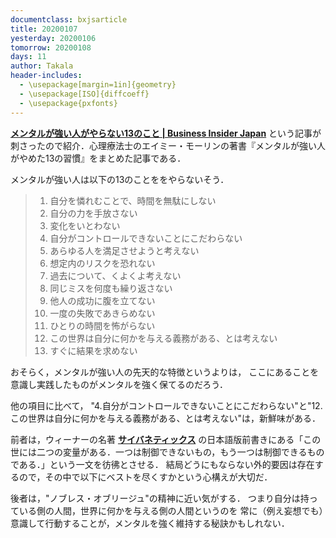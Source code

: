 ```yaml
---
documentclass: bxjsarticle
title: 20200107
yesterday: 20200106
tomorrow: 20200108
days: 11
author: Takala
header-includes:
  - \usepackage[margin=1in]{geometry}
  - \usepackage[ISO]{diffcoeff}
  - \usepackage{pxfonts}
---
```



**[メンタルが強い人がやらない13のこと | Business Insider Japan](https://www.businessinsider.jp/post-204711?mode=slide&p=2)** 
という記事が刺さったので紹介．心理療法士のエイミー・モーリンの著書『メンタルが強い人がやめた13の習慣』をまとめた記事である．

メンタルが強い人は以下の13のことををやらないそう．

>1. 自分を憐れむことで、時間を無駄にしない
>2. 自分の力を手放さない
>3. 変化をいとわない
>4. 自分がコントロールできないことにこだわらない
>5. あらゆる人を満足させようと考えない
>6. 想定内のリスクを恐れない
>7. 過去について、くよくよ考えない
>8. 同じミスを何度も繰り返さない
>9. 他人の成功に腹を立てない
>10. 一度の失敗であきらめない
>11. ひとりの時間を怖がらない
>12. この世界は自分に何かを与える義務がある、とは考えない
>13. すぐに結果を求めない

おそらく，メンタルが強い人の先天的な特徴というよりは，
ここにあることを意識し実践したものがメンタルを強く保てるのだろう．

他の項目に比べて，
"4.自分がコントロールできないことにこだわらない"と"12.この世界は自分に何かを与える義務がある、とは考えない"は，新鮮味がある．

前者は，ウィーナーの名著 **[サイバネティックス](https://www.amazon.co.jp/dp/product/400339481X)** の日本語版前書きにある「この世には二つの変量がある．一つは制御できないもの，もう一つは制御できるものである．」という一文を彷彿とさせる．
結局どうにもならない外的要因は存在するので，その中で以下にベストを尽くすかという心構えが大切だ．


後者は，"ノブレス・オブリージュ"の精神に近い気がする．
つまり自分は持っている側の人間，世界に何かを与える側の人間というのを
常に（例え妄想でも）意識して行動することが，メンタルを強く維持する秘訣かもしれない．
